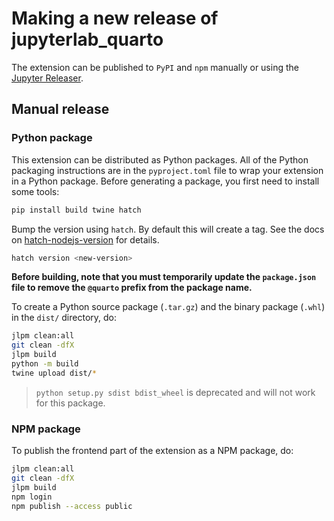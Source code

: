 # Making a new release of jupyterlab_quarto

The extension can be published to `PyPI` and `npm` manually or using the [Jupyter Releaser](https://github.com/jupyter-server/jupyter_releaser).

## Manual release

### Python package

This extension can be distributed as Python packages. All of the Python
packaging instructions are in the `pyproject.toml` file to wrap your extension in a
Python package. Before generating a package, you first need to install some tools:

```bash
pip install build twine hatch
```

Bump the version using `hatch`. By default this will create a tag.
See the docs on [hatch-nodejs-version](https://github.com/agoose77/hatch-nodejs-version#semver) for details.

```bash
hatch version <new-version>
```

**Before building, note that you must temporarily update the `package.json` file to remove the `@quarto` prefix from the package name.**

To create a Python source package (`.tar.gz`) and the binary package (`.whl`) in the `dist/` directory, do:

```bash
jlpm clean:all
git clean -dfX
jlpm build
python -m build
twine upload dist/*
```

> `python setup.py sdist bdist_wheel` is deprecated and will not work for this package.

### NPM package

To publish the frontend part of the extension as a NPM package, do:

```bash
jlpm clean:all
git clean -dfX
jlpm build
npm login
npm publish --access public
```
